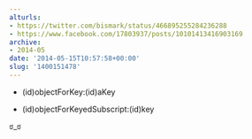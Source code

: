 ```yaml
---
alturls:
- https://twitter.com/bismark/status/466895255284236288
- https://www.facebook.com/17803937/posts/10101413416903169
archive:
- 2014-05
date: '2014-05-15T10:57:58+00:00'
slug: '1400151478'
---
```


- (id)objectForKey:(id)aKey

- (id)objectForKeyedSubscript:(id)key

ಠ_ಠ

